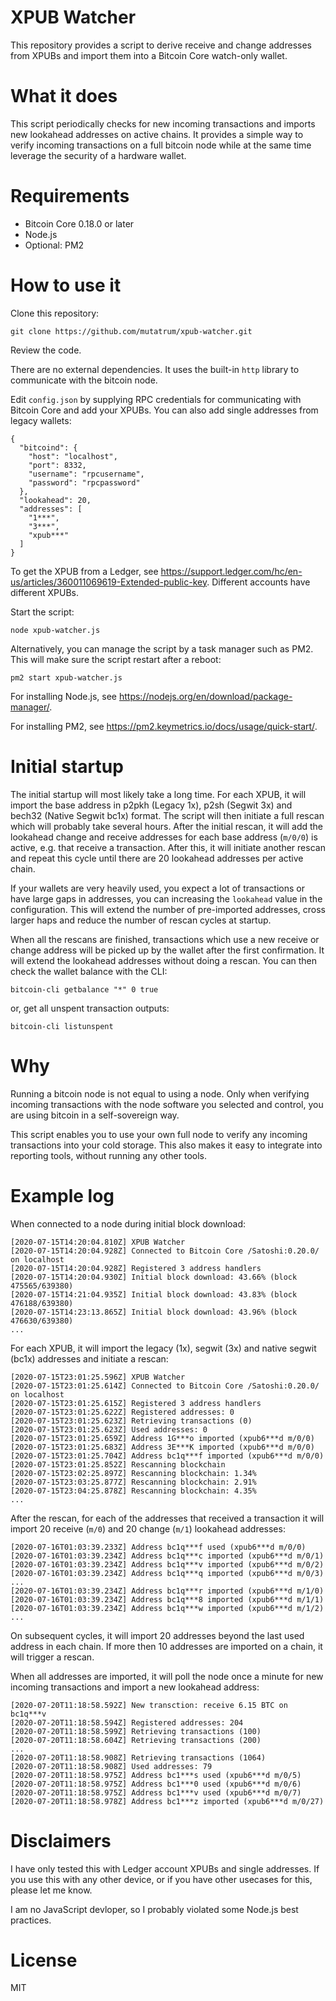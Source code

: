 # XPUB Watcher

This repository provides a script to derive receive and change addresses from XPUBs and import them into a Bitcoin Core watch-only wallet.

# What it does

This script periodically checks for new incoming transactions and imports new lookahead addresses on active chains. It provides a simple way to verify incoming transactions on a full bitcoin node while at the same time leverage the security of a hardware wallet.

# Requirements

- Bitcoin Core 0.18.0 or later
- Node.js
- Optional: PM2

# How to use it

Clone this repository:
```
git clone https://github.com/mutatrum/xpub-watcher.git
```

Review the code.

There are no external dependencies. It uses the built-in `http` library to communicate with the bitcoin node.

Edit `config.json` by supplying RPC credentials for communicating with Bitcoin Core and add your XPUBs. You can also add single addresses from legacy wallets:
```
{
  "bitcoind": {
    "host": "localhost",
    "port": 8332,
    "username": "rpcusername",
    "password": "rpcpassword"
  },
  "lookahead": 20,
  "addresses": [
    "1***",
    "3***",
    "xpub***"
  ]
}
```

To get the XPUB from a Ledger, see https://support.ledger.com/hc/en-us/articles/360011069619-Extended-public-key. Different accounts have different XPUBs.

Start the script:
```
node xpub-watcher.js
```

Alternatively, you can manage the script by a task manager such as PM2. This will make sure the script restart after a reboot:
```
pm2 start xpub-watcher.js
```

For installing Node.js, see https://nodejs.org/en/download/package-manager/.

For installing PM2, see https://pm2.keymetrics.io/docs/usage/quick-start/.

# Initial startup

The initial startup will most likely take a long time. For each XPUB, it will import the base address in p2pkh (Legacy 1x), p2sh (Segwit 3x) and bech32 (Native Segwit bc1x) format. The script will then initiate a full rescan which will probably take several hours. After the initial rescan, it will add the lookahead change and receive addresses for each base address (`m/0/0`) is active, e.g. that receive a transaction. After this, it will initiate another rescan and repeat this cycle until there are 20 lookahead addresses per active chain. 

If your wallets are very heavily used, you expect a lot of transactions or have large gaps in addresses, you can increasing the `lookahead` value in the configuration. This will extend the number of pre-imported addresses, cross larger haps and reduce the number of rescan cycles at startup.  

When all the rescans are finished, transactions which use a new receive or change address will be picked up by the wallet after the first confirmation. It will extend the lookahead addresses without doing a rescan. You can then check the wallet balance with the CLI:
```
bitcoin-cli getbalance "*" 0 true
```
or, get all unspent transaction outputs:
```
bitcoin-cli listunspent
```

# Why

Running a bitcoin node is not equal to using a node. Only when verifying incoming transactions with the node software you selected and control, you are using bitcoin in a self-sovereign way.

This script enables you to use your own full node to verify any incoming transactions into your cold storage. This also makes it easy to integrate into reporting tools, without running any other tools.

# Example log

When connected to a node during initial block download:
```
[2020-07-15T14:20:04.810Z] XPUB Watcher
[2020-07-15T14:20:04.928Z] Connected to Bitcoin Core /Satoshi:0.20.0/ on localhost
[2020-07-15T14:20:04.928Z] Registered 3 address handlers
[2020-07-15T14:20:04.930Z] Initial block download: 43.66% (block 475565/639380)
[2020-07-15T14:21:04.935Z] Initial block download: 43.83% (block 476188/639380)
[2020-07-15T14:23:13.865Z] Initial block download: 43.96% (block 476630/639380)
...
```
For each XPUB, it will import the legacy (1x), segwit (3x) and native segwit (bc1x) addresses and initiate a rescan:
```
[2020-07-15T23:01:25.596Z] XPUB Watcher
[2020-07-15T23:01:25.614Z] Connected to Bitcoin Core /Satoshi:0.20.0/ on localhost
[2020-07-15T23:01:25.615Z] Registered 3 address handlers
[2020-07-15T23:01:25.622Z] Registered addresses: 0
[2020-07-15T23:01:25.623Z] Retrieving transactions (0)
[2020-07-15T23:01:25.623Z] Used addresses: 0
[2020-07-15T23:01:25.659Z] Address 1G***o imported (xpub6***d m/0/0)
[2020-07-15T23:01:25.683Z] Address 3E***K imported (xpub6***d m/0/0)
[2020-07-15T23:01:25.704Z] Address bc1q***f imported (xpub6***d m/0/0)
[2020-07-15T23:01:25.852Z] Rescanning blockchain
[2020-07-15T23:02:25.897Z] Rescanning blockchain: 1.34%
[2020-07-15T23:03:25.877Z] Rescanning blockchain: 2.91%
[2020-07-15T23:04:25.878Z] Rescanning blockchain: 4.35%
...
```
After the rescan, for each of the addresses that received a transaction it will import 20 receive (`m/0`) and 20 change (`m/1`) lookahead addresses:
```
[2020-07-16T01:03:39.233Z] Address bc1q***f used (xpub6***d m/0/0)
[2020-07-16T01:03:39.234Z] Address bc1q***c imported (xpub6***d m/0/1)
[2020-07-16T01:03:39.234Z] Address bc1q***v imported (xpub6***d m/0/2)
[2020-07-16T01:03:39.234Z] Address bc1q***q imported (xpub6***d m/0/3)
...
[2020-07-16T01:03:39.234Z] Address bc1q***r imported (xpub6***d m/1/0)
[2020-07-16T01:03:39.234Z] Address bc1q***8 imported (xpub6***d m/1/1)
[2020-07-16T01:03:39.234Z] Address bc1q***w imported (xpub6***d m/1/2)
...
```
On subsequent cycles, it will import 20 addresses beyond the last used address in each chain. If more then 10 addresses are imported on a chain, it will trigger a rescan.

When all addresses are imported, it will poll the node once a minute for new incoming transactions and import a new lookahead address:
```
[2020-07-20T11:18:58.592Z] New transction: receive 6.15 BTC on bc1q***v
[2020-07-20T11:18:58.594Z] Registered addresses: 204
[2020-07-20T11:18:58.599Z] Retrieving transactions (100)
[2020-07-20T11:18:58.604Z] Retrieving transactions (200)
...
[2020-07-20T11:18:58.908Z] Retrieving transactions (1064)
[2020-07-20T11:18:58.908Z] Used addresses: 79
[2020-07-20T11:18:58.975Z] Address bc1***s used (xpub6***d m/0/5)
[2020-07-20T11:18:58.975Z] Address bc1***0 used (xpub6***d m/0/6)
[2020-07-20T11:18:58.975Z] Address bc1***v used (xpub6***d m/0/7)
[2020-07-20T11:18:58.978Z] Address bc1***z imported (xpub6***d m/0/27)
```

# Disclaimers

I have only tested this with Ledger account XPUBs and single addresses. If you use this with any other device, or if you have other usecases for this, please let me know.

I am no JavaScript devloper, so I probably violated some Node.js best practices.

# License

MIT